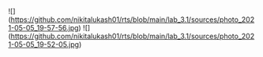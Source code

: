 ![] (https://github.com/nikitalukash01/rts/blob/main/lab_3.1/sources/photo_2021-05-05_19-57-56.jpg)
![] (https://github.com/nikitalukash01/rts/blob/main/lab_3.1/sources/photo_2021-05-05_19-52-05.jpg)
